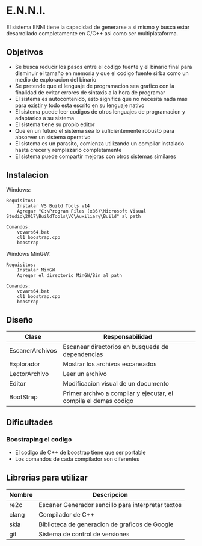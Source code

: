 # E.N.N.I.

El sistema ENNI tiene la capacidad de generarse a si mismo y busca estar desarrollado completamente en C/C++ asi como ser multiplataforma.

## Objetivos
- Se busca reducir los pasos entre el codigo fuente y el binario final para disminuir el tamaño en memoria y que el codigo fuente sirba como un medio de exploracion del binario
- Se pretende que el lenguaje de programacion sea grafico con la finalidad de evitar errores de sintaxis a la hora de programar
- El sistema es autocontenido, esto significa que no necesita nada mas para existir y todo esta escrito en su lenguaje nativo
- El sistema puede leer codigos de otros lenguajes de programacion y adaptarlos a su sistema
- El sistema tiene su propio editor
- Que en un futuro el sistema sea lo suficientemente robusto para absorver un sistema operativo
- El sistema es un parasito, comienza utilizando un compilar instalado hasta crecer y remplazarlo completamente
- El sistema puede compartir mejoras con otros sistemas similares

## Instalacion

Windows:

    Requisitos:
        Instalar VS Build Tools v14
        Agregar "C:\Program Files (x86)\Microsoft Visual Studio\2017\BuildTools\VC\Auxiliary\Build" al path
    
    Comandos:
        vcvars64.bat
        cl1 boostrap.cpp
        boostrap

Windows MinGW:

    Requisitos:
        Instalar MinGW
        Agregar el directorio MinGW/Bin al path
    
    Comandos:
        vcvars64.bat
        cl1 boostrap.cpp
        boostrap

## Diseño

Clase                   |Responsabilidad
---                     |---
EscanerArchivos         | Escanear directorios en busqueda de dependencias
Explorador              | Mostrar los archivos escaneados
LectorArchivo           | Leer un archivo
Editor                  | Modificacion visual de un documento
BootStrap               | Primer archivo a compilar y ejecutar, el compila el demas codigo


## Dificultades
### Boostraping el codigo
- El codigo de C++ de boostrap tiene que ser portable
- Los comandos de cada compilador son diferentes

## Librerias para utilizar
Nombre      | Descripcion
---         |---
re2c        | Escaner Generador sencillo para interpretar textos
clang       | Compilador de C++
skia        | Biblioteca de generacion de graficos de Google
git         | Sistema de control de versiones

